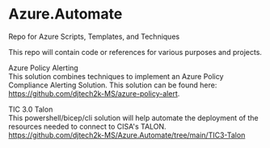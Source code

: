 # Azure.Automate
Repo for Azure Scripts, Templates, and Techniques

This repo will contain code or references for various purposes and projects.  

Azure Policy Alerting  
This solution combines techniques to implement an Azure Policy Compliance Alerting Solution.  This solution can be found here:  https://github.com/djtech2k-MS/azure-policy-alert.

TIC 3.0 Talon  
This powershell/bicep/cli solution will help automate the deployment of the resources needed to connect to CISA's TALON.  
https://github.com/djtech2k-MS/Azure.Automate/tree/main/TIC3-Talon
